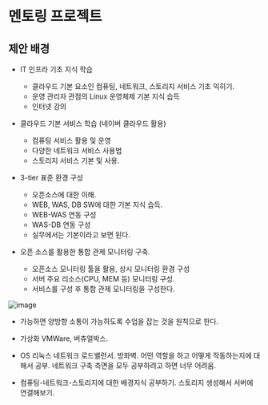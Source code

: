 # 멘토링 프로젝트
## 제안 배경
- IT 인프라 기초 지식 학습
   - 클라우드 기본 요소인 컴퓨팅, 네트워크, 스토리지 서비스 기초 익히기.
   - 운영 관리자 관점의 Linux 운영체제 기본 지식 습득
   - 인터넷 강의
   
- 클라우드 기본 서비스 학습 (네이버 클라우드 활용)
   - 컴퓨팅 서비스 활용 및 운영
   - 다양한 네트워크 서비스 사용법
   - 스토리지 서비스 기본 및 사용.

- 3-tier 표준 환경 구성
   - 오픈소스에 대한 이해.
   - WEB, WAS, DB SW에 대한 기본 지식 습득.
   - WEB-WAS 연동 구성
   - WAS-DB 연동 구성
   - 실무에서는 기본이라고 보면 된다.

- 오픈 소스를 활용한 통합 관제 모니터링 구축.
   - 오픈소스 모니터링 툴을 활용, 상시 모니터링 환경 구성
   - 서버 주요 리소스(CPU, MEM 등) 모니터링 구성.
   - 서비스를 구성 후 통합 관제 모니터링을 구성한다.

![image](https://user-images.githubusercontent.com/108641325/192941350-47031db6-fd5b-4143-a2e1-5b981b7d433d.png)



- 가능하면 양방향 소통이 가능하도록 수업을 잡는 것을 원칙으로 한다.

- 가상화
VMWare, 버츄얼박스.

- OS
리눅스
네트워크
로드밸런서. 방화벽.
어떤 역할을 하고 어떻게 작동하는지에 대해서 공부.
네트워크 구축 측면을 모두 공부하려고 하면 너무 어려움.

- 컴퓨팅-네트워크-스토리지에 대한 배경지식 공부하기.
스토리지 생성해서 서버에 연결해보기.
